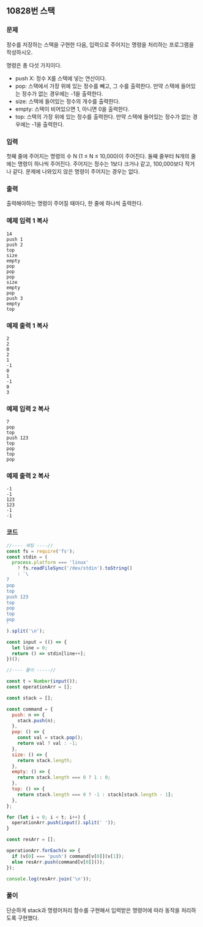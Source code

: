 ## 10828번 스택

### 문제

정수를 저장하는 스택을 구현한 다음, 입력으로 주어지는 명령을 처리하는 프로그램을 작성하시오.

명령은 총 다섯 가지이다.

- push X: 정수 X를 스택에 넣는 연산이다.
- pop: 스택에서 가장 위에 있는 정수를 빼고, 그 수를 출력한다. 만약 스택에 들어있는 정수가 없는 경우에는 -1을 출력한다.
- size: 스택에 들어있는 정수의 개수를 출력한다.
- empty: 스택이 비어있으면 1, 아니면 0을 출력한다.
- top: 스택의 가장 위에 있는 정수를 출력한다. 만약 스택에 들어있는 정수가 없는 경우에는 -1을 출력한다.

### 입력

첫째 줄에 주어지는 명령의 수 N (1 ≤ N ≤ 10,000)이 주어진다. 둘째 줄부터 N개의 줄에는 명령이 하나씩 주어진다. 주어지는 정수는 1보다 크거나 같고, 100,000보다 작거나 같다. 문제에 나와있지 않은 명령이 주어지는 경우는 없다.

### 출력

출력해야하는 명령이 주어질 때마다, 한 줄에 하나씩 출력한다.

### 예제 입력 1 복사

```
14
push 1
push 2
top
size
empty
pop
pop
pop
size
empty
pop
push 3
empty
top
```

### 예제 출력 1 복사

```
2
2
0
2
1
-1
0
1
-1
0
3
```

### 예제 입력 2 복사

```
7
pop
top
push 123
top
pop
top
pop
```

### 예제 출력 2 복사

```
-1
-1
123
123
-1
-1
```



### 코드

```js
//---- 세팅 ----//
const fs = require('fs');
const stdin = (
  process.platform === 'linux'
    ? fs.readFileSync('/dev/stdin').toString()
    : `\
7
pop
top
push 123
top
pop
top
pop
`
).split('\n');

const input = (() => {
  let line = 0;
  return () => stdin[line++];
})();

//---- 풀이 -----//

const t = Number(input());
const operationArr = [];

const stack = [];

const command = {
  push: n => {
    stack.push(n);
  },
  pop: () => {
    const val = stack.pop();
    return val ? val : -1;
  },
  size: () => {
    return stack.length;
  },
  empty: () => {
    return stack.length === 0 ? 1 : 0;
  },
  top: () => {
    return stack.length === 0 ? -1 : stack[stack.length - 1];
  },
};

for (let i = 0; i < t; i++) {
  operationArr.push(input().split(' '));
}

const resArr = [];

operationArr.forEach(v => {
  if (v[0] === 'push') command[v[0]](v[1]);
  else resArr.push(command[v[0]]());
});

console.log(resArr.join('\n'));

```



### 풀이

단순하게 stack과 명령어처리 함수를 구현해서 입력받은 명령어에 따라 동작을 처리하도록 구현했다.
